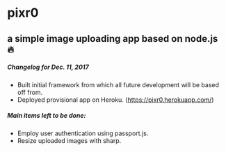 # pixr0
## a simple image uploading app based on node.js :fire:


##### Changelog for Dec. 11, 2017
* Built initial framework from which all future development will be based off from.
* Deployed provisional app on Heroku. (https://pixr0.herokuapp.com/)

##### Main items left to be done:
* Employ user authentication using passport.js.
* Resize uploaded images with sharp.
